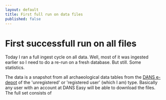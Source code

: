 ```yaml
---
layout: default
title: First full run on data files
published: false
---
```


# First successfull run on all files
Today I ran a full ingest cycle on all data. Well, most of it was ingested earlier so I need to do a re-run on a fresh database. But still. Some statistics.

The data is a snapshot from all archaeological data tables from the [DANS e-depot](https://easy.dans.knaw.nl) of the 'unregistered' or 'registered user' (which I am) type. Basically any user with an account at DANS Easy will be able to download the files. The full set consists of 